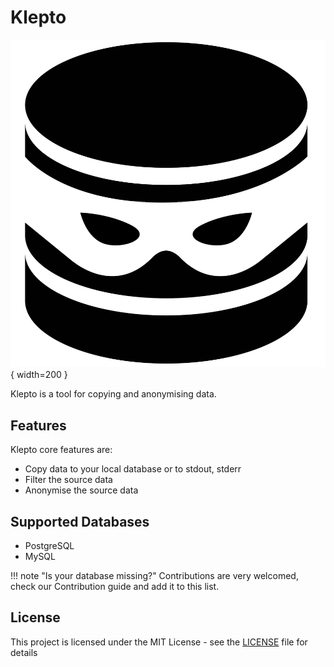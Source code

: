 # Klepto

![klepto_logo](./assets/klepto_logo.png){ width=200 }

Klepto is a tool for copying and anonymising data.

## Features

Klepto core features are:

- Copy data to your local database or to stdout, stderr
- Filter the source data
- Anonymise the source data

## Supported Databases

- PostgreSQL
- MySQL

!!! note "Is your database missing?"
    Contributions are very welcomed, check our Contribution guide and add it to this list.

## License

This project is licensed under the MIT License - see the [LICENSE](https://github.com/hellofresh/klepto/blob/master/LICENSE) file for details
